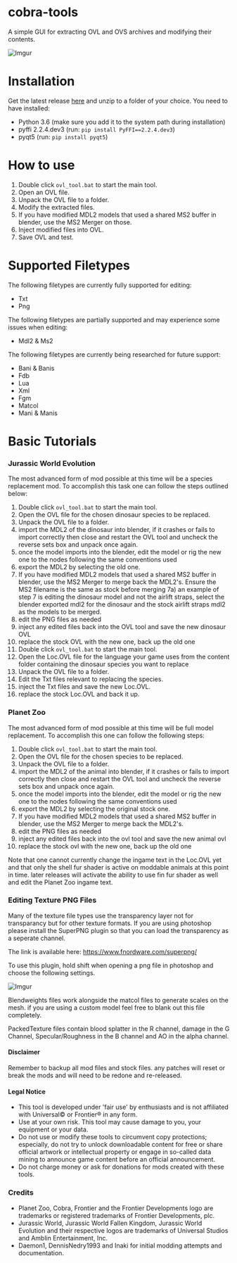 # cobra-tools
A simple GUI for extracting OVL and OVS archives and modifying their contents.

![Imgur](https://i.imgur.com/ow8rKVd.png)

# Installation
Get the latest release [here](https://github.com/OpenNaja/cobra-tools/releases) and unzip to a folder of your choice. You need to have installed:
- Python 3.6 (make sure you add it to the system path during installation)
- pyffi 2.2.4.dev3 (run: `pip install PyFFI==2.2.4.dev3`)
- pyqt5 (run: `pip install pyqt5`)

# How to use
1) Double click `ovl_tool.bat` to start the main tool.
2) Open an OVL file.
3) Unpack the OVL file to a folder.
4) Modify the extracted files.
5) If you have modified MDL2 models that used a shared MS2 buffer in blender, use the MS2 Merger on those.
6) Inject modified files into OVL.
7) Save OVL and test.

# Supported Filetypes
The following filetypes are currently fully supported for editing:
- Txt
- Png

The following filetypes are partially supported and may experience some issues when editing:
- Mdl2 & Ms2 

The following filetypes are currently being researched for future support:
- Bani & Banis
- Fdb
- Lua
- Xml
- Fgm
- Matcol
- Mani & Manis

# Basic Tutorials
### Jurassic World Evolution

The most advanced form of mod possible at this time will be a species replacement mod. To accomplish this task one can follow the steps outlined below:
1) Double click `ovl_tool.bat` to start the main tool.
2) Open the OVL file for the chosen dinosaur species to be replaced.
3) Unpack the OVL file to a folder.
4) import the MDL2 of the dinosaur into blender, if it crashes or fails to import correctly then close and restart the OVL tool and uncheck the reverse sets box and unpack once again.
5) once the model imports into the blender, edit the model or rig the new one to the nodes following the same conventions used
6) export the MDL2 by selecting the old one. 
7) If you have modified MDL2 models that used a shared MS2 buffer in blender, use the MS2 Merger to merge back the MDL2's. Ensure the MS2 filename is the same as stock before merging
7a) an example of step 7 is editing the dinosaur model and not the airlift straps, select the blender exported mdl2 for the dinosaur and the stock airlift straps mdl2 as the models to be merged.
8) edit the PNG files as needed
9) inject any edited files back into the OVL tool and save the new dinosaur OVL
10) replace the stock OVL with the new one, back up the old one
11) Double click `ovl_tool.bat` to start the main tool.
12) Open the Loc.OVL file for the language your game uses from the content folder containing the dinosaur species you want to replace
13) Unpack the OVL file to a folder.
14) Edit the Txt files relevant to replacing the species.
15) inject the Txt files and save the new Loc.OVL.
16) replace the stock Loc.OVL and back it up.

### Planet Zoo

The most advanced form of mod possible at this time will be full model replacement. To accomplish this one can follow the following steps:
1) Double click `ovl_tool.bat` to start the main tool.
2) Open the OVL file for the chosen species to be replaced.
3) Unpack the OVL file to a folder.
4) import the MDL2 of the animal into blender, if it crashes or fails to import correctly then close and restart the OVL tool and uncheck the reverse sets box and unpack once again.
5) once the model imports into the blender, edit the model or rig the new one to the nodes following the same conventions used
6) export the MDL2 by selecting the original stock one. 
7) If you have modified MDL2 models that used a shared MS2 buffer in blender, use the MS2 Merger to merge back the MDL2's.
8) edit the PNG files as needed
9) inject any edited files back into the ovl tool and save the new animal ovl
10) replace the stock ovl with the new one, back up the old one

Note that one cannot currently change the ingame text in the Loc.OVL yet and that only the shell fur shader is active on moddable animals at this point in time. later releases will activate the ability to use fin fur shader as well and edit the Planet Zoo ingame text.

### Editing Texture PNG Files
Many of the texture file types use the transparency layer not for transparancy but for other texture formats. If you are using photoshop please install the SuperPNG plugin so that you can load the transparency as a seperate channel. 

The link is available here: https://www.fnordware.com/superpng/

To use this plugin, hold shift when opening a png file in photoshop and choose the following settings.

![Imgur](https://i.imgur.com/9KPTx86.png)

Blendweights files work alongside the matcol files to generate scales on the mesh. if you are using a custom model feel free to blank out this file completely.

PackedTexture files contain blood splatter in the R channel, damage in the G Channel, Specular/Roughness in the B channel and AO in the alpha channel. 


#### Disclaimer
Remember to backup all mod files and stock files. any patches will reset or break the mods and will need to be redone and re-released. 

#### Legal Notice
- This tool is developed under 'fair use' by enthusiasts and is not affiliated with Universal© or Frontier® in any form.
- Use at your own risk. This tool may cause damage to you, your equipment or your data.
- Do not use or modify these tools to circumvent copy protections; especially, do not try to unlock downloadable content for free or share official artwork or intellectual property or engage in so-called data mining to announce game content before an official announcement.
- Do not charge money or ask for donations for mods created with these tools.


### Credits
- Planet Zoo, Cobra, Frontier and the Frontier Developments logo are trademarks or registered trademarks of Frontier Developments, plc.
- Jurassic World, Jurassic World Fallen Kingdom, Jurassic World Evolution and their respective logos are trademarks of Universal Studios and Amblin Entertainment, Inc.
- Daemon1, DennisNedry1993 and Inaki for initial modding attempts and documentation.
